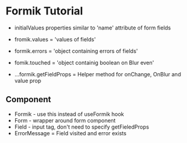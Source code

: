 # Formik Tutorial

-   initialValues properties similar to 'name' attribute of form fields
-   fromik.values = 'values of fields'
-   formik.errors = 'object containing errors of fields'
-   fomik.touched = 'object containig boolean on Blur even'

-   ...formik.getFieldProps = Helper method for onChange, OnBlur and value prop

## Component

-   Formik - use this instead of useFormik hook
-   Form - wrapper around form component
-   Field - input tag, don't need to specify getFieledProps
-   ErrorMessage = Field visited and error exists
